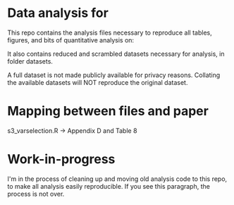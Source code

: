 # Data analysis for <TODO>
This repo contains the analysis files necessary to reproduce all tables, 
figures, and bits of quantitative analysis on:

<TODO>

It also contains reduced and scrambled datasets necessary for analysis, in 
folder datasets.

A full dataset is not made publicly available for privacy reasons. Collating the 
available datasets will NOT reproduce the original dataset.

# Mapping between files and paper

s3_varselection.R -> Appendix D  and Table 8

# Work-in-progress

I'm in the process of cleaning up and moving old analysis code to this repo, to
make all analysis easily reproducible. If you see this paragraph, the process is 
not over.

